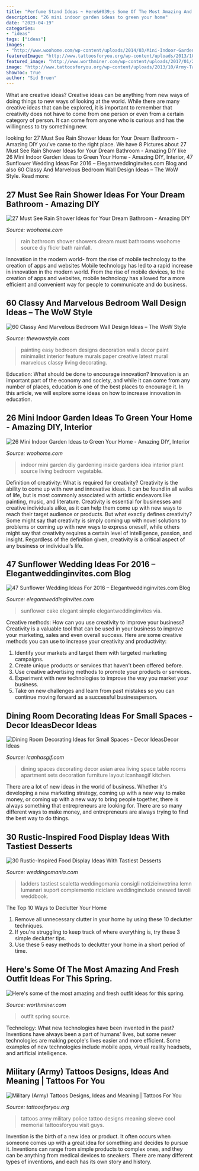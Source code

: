 ```yaml
---
title: "Perfume Stand Ideas ~ Here&#039;s Some Of The Most Amazing And Fresh Outfit Ideas For This Spring."
description: "26 mini indoor garden ideas to green your home"
date: "2023-04-19"
categories:
- "ideas"
tags: ["ideas"]
images:
- "http://www.woohome.com/wp-content/uploads/2014/03/Mini-Indoor-Gardening-25.jpg"
featuredImage: "http://www.tattoosforyou.org/wp-content/uploads/2013/10/Army-Tattoos-For-Men-688x1024.jpg"
featured_image: "http://www.worthminer.com/wp-content/uploads/2017/01/25-Cute-Spring-Outfit-Ideas-2017-1.jpg"
image: "http://www.tattoosforyou.org/wp-content/uploads/2013/10/Army-Tattoos-For-Men-688x1024.jpg"
ShowToc: true
author: "Sid Bruen"
---
```



What are creative ideas?
Creative ideas can be anything from new ways of doing things to new ways of looking at the world. While there are many creative ideas that can be explored, it is important to remember that creativity does not have to come from one person or even from a certain category of person. It can come from anyone who is curious and has the willingness to try something new.

	

		
looking for 27 Must See Rain Shower Ideas for Your Dream Bathroom - Amazing DIY you've came to the right place. We have 8 Pictures about 27 Must See Rain Shower Ideas for Your Dream Bathroom - Amazing DIY like 26 Mini Indoor Garden Ideas to Green Your Home - Amazing DIY, Interior, 47 Sunflower Wedding Ideas For 2016 – Elegantweddinginvites.com Blog and also 60 Classy And Marvelous Bedroom Wall Design Ideas – The WoW Style. Read more:
		
    
## 27 Must See Rain Shower Ideas For Your Dream Bathroom - Amazing DIY

<img loading=lazy src="http://www.woohome.com/wp-content/uploads/2015/03/Rain-Showers-Bathroom-ideas-woohome-11.jpg" onerror="this.onerror=null;this.src='https://tse3.mm.bing.net/th?id=OIP.aymVFuqyyaEeGX9RZYKRwQHaMF&amp;pid=15.1';" alt="27 Must See Rain Shower Ideas for Your Dream Bathroom - Amazing DIY">

_Source: woohome.com_

>rain bathroom shower showers dream must bathrooms woohome source diy flickr bath rainfall. 

	

Innovation in the modern world- from the rise of mobile technology to the creation of apps and websites
Mobile technology has led to a rapid increase in innovation in the modern world. From the rise of mobile devices, to the creation of apps and websites, mobile technology has allowed for a more efficient and convenient way for people to communicate and do business.

    
## 60 Classy And Marvelous Bedroom Wall Design Ideas – The WoW Style

<img loading=lazy src="http://thewowstyle.com/wp-content/uploads/2016/08/Colorful-paper-craft-ideas-for-kids-and-adults-Bedroom.jpg" onerror="this.onerror=null;this.src='https://tse2.mm.bing.net/th?id=OIP.jxWpE7ovxHYcmJdN-ach0QHaKF&amp;pid=15.1';" alt="60 Classy And Marvelous Bedroom Wall Design Ideas – The WoW Style">

_Source: thewowstyle.com_

>painting easy bedroom designs decoration walls decor paint minimalist interior feature murals paper creative latest mural marvelous classy living decorating. 

	

Education: What should be done to encourage innovation?
Innovation is an important part of the economy and society, and while it can come from any number of places, education is one of the best places to encourage it. In this article, we will explore some ideas on how to increase innovation in education.

    
## 26 Mini Indoor Garden Ideas To Green Your Home - Amazing DIY, Interior

<img loading=lazy src="http://www.woohome.com/wp-content/uploads/2014/03/Mini-Indoor-Gardening-25.jpg" onerror="this.onerror=null;this.src='https://tse4.mm.bing.net/th?id=OIP.nZIcHyFdWDpxEEyhYzniHwHaPd&amp;pid=15.1';" alt="26 Mini Indoor Garden Ideas to Green Your Home - Amazing DIY, Interior">

_Source: woohome.com_

>indoor mini garden diy gardening inside gardens idea interior plant source living bedroom vegetable. 

	

Definition of creativity: What is required for creativity?
Creativity is the ability to come up with new and innovative ideas. It can be found in all walks of life, but is most commonly associated with artistic endeavors like painting, music, and literature. Creativity is essential for businesses and creative individuals alike, as it can help them come up with new ways to reach their target audience or products. But what exactly defines creativity? Some might say that creativity is simply coming up with novel solutions to problems or coming up with new ways to express oneself, while others might say that creativity requires a certain level of intelligence, passion, and insight. Regardless of the definition given, creativity is a critical aspect of any business or individual’s life.

    
## 47 Sunflower Wedding Ideas For 2016 – Elegantweddinginvites.com Blog

<img loading=lazy src="https://www.elegantweddinginvites.com/wedding-blog/wp-content/uploads/2015/12/elegant-simple-wedding-cake-with-sunflower-and-wooden-stand.jpg" onerror="this.onerror=null;this.src='https://tse2.mm.bing.net/th?id=OIP.VxjDUxfYH4X7YxrYkn3ZUgHaLH&amp;pid=15.1';" alt="47 Sunflower Wedding Ideas For 2016 – Elegantweddinginvites.com Blog">

_Source: elegantweddinginvites.com_

>sunflower cake elegant simple elegantweddinginvites via. 

	

Creative methods: How can you use creativity to improve your business?
Creativity is a valuable tool that can be used in your business to improve your marketing, sales and even overall success. Here are some creative methods you can use to increase your creativity and productivity: 
1. Identify your markets and target them with targeted marketing campaigns.
2. Create unique products or services that haven’t been offered before.
3. Use creative advertising methods to promote your products or services. 
4. Experiment with new technologies to improve the way you market your business. 
5. Take on new challenges and learn from past mistakes so you can continue moving forward as a successful businessperson.

    
## Dining Room Decorating Ideas For Small Spaces - Decor IdeasDecor Ideas

<img loading=lazy src="http://icanhasgif.com/wp-content/uploads/2016/05/Dining-Room-Decorating-Ideas-for-Small-Spaces-767x1024.jpg" onerror="this.onerror=null;this.src='https://tse4.mm.bing.net/th?id=OIP.tPL8JJ31-MF2w6srxUFd9AHaJ4&amp;pid=15.1';" alt="Dining Room Decorating Ideas for Small Spaces - Decor IdeasDecor Ideas">

_Source: icanhasgif.com_

>dining spaces decorating decor asian area living space table rooms apartment sets decoration furniture layout icanhasgif kitchen. 

	

There are a lot of new ideas in the world of business. Whether it's developing a new marketing strategy, coming up with a new way to make money, or coming up with a new way to bring people together, there is always something that entrepreneurs are looking for. There are so many different ways to make money, and entrepreneurs are always trying to find the best way to do things.

    
## 30 Rustic-Inspired Food Display Ideas With Tastiest Desserts

<img loading=lazy src="https://i.weddingomania.com/30-rustic-inspired-food-display-ideas-with-tastiest-desserts-24.jpg" onerror="this.onerror=null;this.src='https://tse1.mm.bing.net/th?id=OIP.zLx0NJH924WR4_wBRKLT8AAAAA&amp;pid=15.1';" alt="30 Rustic-Inspired Food Display Ideas With Tastiest Desserts">

_Source: weddingomania.com_

>ladders tastiest scaletta weddingomania consigli notizieinvetrina lemn lumanari suport complemento riciclare weddinginclude onewed tavoli weddbook. 

	

The Top 10 Ways to Declutter Your Home
1. Remove all unnecessary clutter in your home by using these 10 declutter techniques.
2. If you're struggling to keep track of where everything is, try these 3 simple declutter tips.
3. Use these 5 easy methods to declutter your home in a short period of time.

    
## Here&#039;s Some Of The Most Amazing And Fresh Outfit Ideas For This Spring.

<img loading=lazy src="http://www.worthminer.com/wp-content/uploads/2017/01/25-Cute-Spring-Outfit-Ideas-2017-1.jpg" onerror="this.onerror=null;this.src='https://tse1.mm.bing.net/th?id=OIP.nJ5Pf5o2QGbHuqA2JNqnkwHaLH&amp;pid=15.1';" alt="Here&#039;s some of the most amazing and fresh outfit ideas for this spring.">

_Source: worthminer.com_

>outfit spring source. 

	

Technology: What new technologies have been invented in the past?
Inventions have always been a part of humans' lives, but some newer technologies are making people's lives easier and more efficient. Some examples of new technologies include mobile apps, virtual reality headsets, and artificial intelligence.

    
## Military (Army) Tattoos Designs, Ideas And Meaning | Tattoos For You

<img loading=lazy src="http://www.tattoosforyou.org/wp-content/uploads/2013/10/Army-Tattoos-For-Men-688x1024.jpg" onerror="this.onerror=null;this.src='https://tse2.mm.bing.net/th?id=OIP.yVNBmhkYZWRqocnZuoctsQHaLB&amp;pid=15.1';" alt="Military (Army) Tattoos Designs, Ideas and Meaning | Tattoos For You">

_Source: tattoosforyou.org_

>tattoos army military police tattoo designs meaning sleeve cool memorial tattoosforyou visit guys. 

	

Invention is the birth of a new idea or product. It often occurs when someone comes up with a great idea for something and decides to pursue it. Inventions can range from simple products to complex ones, and they can be anything from medical devices to sneakers. There are many different types of inventions, and each has its own story and history.

